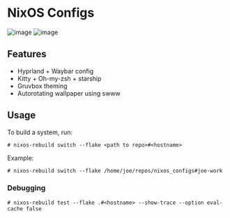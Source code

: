 # NixOS Configs
![image](https://github.com/V3ntus/nixos/assets/29584664/73c56423-7a90-4565-bd47-219a4a7982ed)
![image](https://github.com/V3ntus/nixos/assets/29584664/e2580fc9-7c6b-483e-bd1d-e8c8dc65e887)

## Features
- Hyprland + Waybar config
- Kitty + Oh-my-zsh + starship
- Gruvbox theming
- Autorotating wallpaper using swww

## Usage

To build a system, run:

```
# nixos-rebuild switch --flake <path to repo>#<hostname>
```

Example:

```
# nixos-rebuild switch --flake /home/joe/repos/nixos_configs#joe-work
```

### Debugging

```
# nixos-rebuild test --flake .#<hostname> --show-trace --option eval-cache false
```
